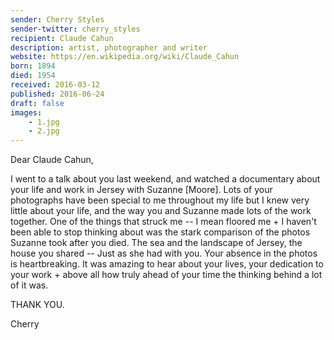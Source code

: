```yaml
---
sender: Cherry Styles
sender-twitter: cherry_styles
recipient: Claude Cahun
description: artist, photographer and writer
website: https://en.wikipedia.org/wiki/Claude_Cahun
born: 1894
died: 1954
received: 2016-03-12
published: 2016-06-24
draft: false
images:
    - 1.jpg
    - 2.jpg
---
```


Dear Claude Cahun, 

I went to a talk about you last weekend, and watched a documentary about your life and work in Jersey with Suzanne [Moore]. Lots of your photographs have been special to me throughout my life but I knew very little about your life, and the way you and Suzanne made lots of the work together. One of the things that struck me -- I mean floored me + I haven't been able to stop thinking about was the stark comparison of the photos Suzanne took after you died. The sea and the landscape of Jersey, the house you shared -- Just as she had with you. Your absence in the photos is heartbreaking. It was amazing to hear about your lives, your dedication to your work + above all how truly ahead of your time the thinking behind a lot of it was. 

THANK YOU.

Cherry